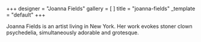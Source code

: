 +++
designer = "Joanna Fields"
gallery = [ ]
title = "joanna-fields"
_template = "default"
+++

Joanna Fields is an artist living in New York. Her work evokes stoner clown psychedelia, simultaneously adorable and grotesque.
